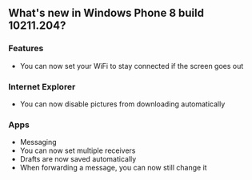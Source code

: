 ## What's new in Windows Phone 8 build 10211.204?
### Features
- You can now set your WiFi to stay connected if the screen goes out

### Internet Explorer
- You can now disable pictures from downloading automatically

### Apps
- Messaging
 - You can now set multiple receivers
 - Drafts are now saved automatically
 - When forwarding a message, you can now still change it